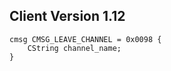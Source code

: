 ## Client Version 1.12

```rust,ignore
cmsg CMSG_LEAVE_CHANNEL = 0x0098 {
    CString channel_name;    
}

```
